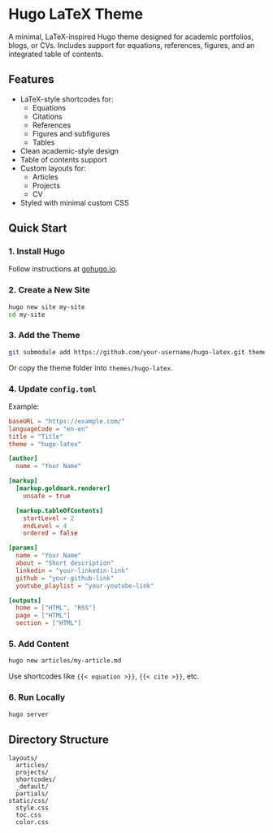 # Hugo LaTeX Theme

A minimal, LaTeX-inspired Hugo theme designed for academic portfolios, blogs, or CVs. Includes support for equations, references, figures, and an integrated table of contents.

## Features

- LaTeX-style shortcodes for:
  - Equations
  - Citations
  - References
  - Figures and subfigures
  - Tables
- Clean academic-style design
- Table of contents support
- Custom layouts for:
  - Articles
  - Projects
  - CV
- Styled with minimal custom CSS

## Quick Start

### 1. Install Hugo

Follow instructions at [gohugo.io](https://gohugo.io/getting-started/installing/).

### 2. Create a New Site

```bash
hugo new site my-site
cd my-site
```

### 3. Add the Theme

```bash
git submodule add https://github.com/your-username/hugo-latex.git themes/hugo-latex
```

Or copy the theme folder into `themes/hugo-latex`.

### 4. Update `config.toml`

Example:

```toml
baseURL = "https://example.com/"
languageCode = "en-en"
title = "Title"
theme = "hugo-latex"

[author]
  name = "Your Name"

[markup]
  [markup.goldmark.renderer]
    unsafe = true

  [markup.tableOfContents]
    startLevel = 2
    endLevel = 4
    ordered = false

[params]
  name = "Your Name"
  about = "Short description"
  linkedin = "your-linkedin-link"
  github = "your-github-link"
  youtube_playlist = "your-youtube-link"

[outputs]
  home = ["HTML", "RSS"]
  page = ["HTML"]
  section = ["HTML"]
```

### 5. Add Content

```bash
hugo new articles/my-article.md
```

Use shortcodes like `{{< equation >}}`, `{{< cite >}}`, etc.

### 6. Run Locally

```bash
hugo server
```

## Directory Structure

```
layouts/
  articles/
  projects/
  shortcodes/
  _default/
  partials/
static/css/
  style.css
  toc.css
  color.css
```
